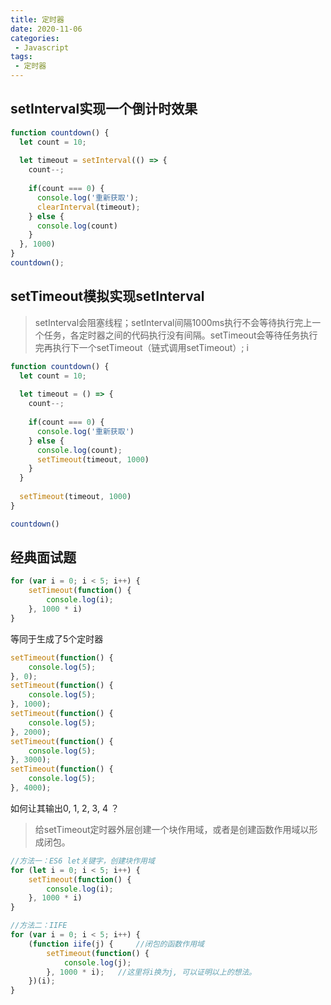 ```yaml
---
title: 定时器
date: 2020-11-06
categories:
 - Javascript
tags:
 - 定时器
---
```


## setInterval实现一个倒计时效果

```js
function countdown() {
  let count = 10;
  
  let timeout = setInterval(() => {
    count--;
    
    if(count === 0) {
      console.log('重新获取');
      clearInterval(timeout);
    } else {
      console.log(count)
    }
  }, 1000)
}
countdown();
```

## setTimeout模拟实现setInterval 

> setInterval会阻塞线程；setInterval间隔1000ms执行不会等待执行完上一个任务，各定时器之间的代码执行没有间隔。setTimeout会等待任务执行完再执行下一个setTimeout（链式调用setTimeout）;
i
```js
function countdown() {
  let count = 10;
  
  let timeout = () => {
  	count--;
    
    if(count === 0) {
      console.log('重新获取')
    } else {
      console.log(count);
      setTimeout(timeout, 1000)
    }
  }
  
  setTimeout(timeout, 1000)
}

countdown()
```

## 经典面试题

```js
for (var i = 0; i < 5; i++) {
    setTimeout(function() {
        console.log(i);
    }, 1000 * i)
}
```

等同于生成了5个定时器 

```js
setTimeout(function() {
    console.log(5);
}, 0);
setTimeout(function() {
    console.log(5);
}, 1000);
setTimeout(function() {
    console.log(5);
}, 2000);
setTimeout(function() {
    console.log(5);
}, 3000);
setTimeout(function() {
    console.log(5);
}, 4000);
```

如何让其输出0, 1, 2, 3, 4 ？
> 给setTimeout定时器外层创建一个块作用域，或者是创建函数作用域以形成闭包。

```js
//方法一：ES6 let关键字，创建块作用域
for (let i = 0; i < 5; i++) {
    setTimeout(function() {
        console.log(i);
    }, 1000 * i)
}

//方法二：IIFE
for (var i = 0; i < 5; i++) {
    (function iife(j) {     //闭包的函数作用域
        setTimeout(function() {
            console.log(j);
        }, 1000 * i);   //这里将i换为j, 可以证明以上的想法。
    })(i);
}
```
